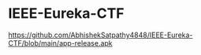 # IEEE-Eureka-CTF
https://github.com/AbhishekSatpathy4848/IEEE-Eureka-CTF/blob/main/app-release.apk
